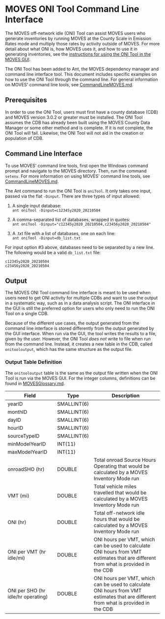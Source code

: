 <style type="text/css">@page { size: landscape; margin: 0.5in; }</style>

# MOVES ONI Tool Command Line Interface

The MOVES off-network idle (ONI) Tool can assist MOVES users who generate inventories by running MOVES at the County Scale in Emission Rates mode and multiply those rates by activity outside of MOVES. For more detail about what ONI is, how MOVES uses it, and how to use it in generating inventories, see the [instructions for using the ONI Tool in the MOVES GUI](https://github.com/USEPA/EPA_MOVES_Model/blob/master/database/ONITool/InstructionsForONITool.pdf). 

The ONI Tool has been added to Ant, the MOVES dependency manager and command line interface tool. This document includes specific examples on how to use the ONI Tool through the command line. For general information on MOVES' command line tools, see [CommandLineMOVES.md](https://github.com/USEPA/EPA_MOVES_Model/blob/master/docs/CommandLineMOVES.md).

## Prerequisites

In order to use the ONI Tool, users must first have a county database (CDB) and MOVES version 3.0.2 or greater must be installed. The ONI Tool assumes the CDB has already been built using the MOVES County Data Manager or some other method and is complete. If it is not complete, the ONI Tool will fail. Likewise, the ONI Tool will not aid in the creation or population of CDB.

## Command Line Interface

To use MOVES' command line tools, first open the Windows command prompt and navigate to the MOVES directory. Then, run the command `setenv`. For more information on using MOVES' command line tools, see [CommandLineMOVES.md](https://github.com/USEPA/EPA_MOVES_Model/blob/master/docs/CommandLineMOVES.md).

The Ant command to run the ONI Tool is `oniTool`. It only takes one input, passed via the flat `-Dinput`. There are three types of input allowed:

1. A single input database:  
   `ant oniTool -Dinput=c12345y2020_20210504`

2. A comma-separated list of databases, wrapped in quotes:  
   `ant oniTool -Dinput="c12345y2020_20210504,c23456y2020_20210504"`
3. A .txt file with a list of databases, one on each line:  
   `ant oniTool -Dinput=db_list.txt`

For input option #3 above, databases need to be separated by a new line. The following would be a valid `db_list.txt` file:

```
c12345y2020_20210504
c23456y2020_20210504
```

## Output

The MOVES ONI Tool command line interface is meant to be used when users need to get ONI activity for multiple CDBs and want to use the output in a systematic way, such as in a data analysis script. The ONI interface in the GUI is still the preferred option for users who only need to run the ONI Tool on a single CDB. 

Because of the different use cases, the output generated from the command line interface is stored differently from the output generated by the GUI interface. When run via the GUI, the tool writes the results to a file, given by the user. However, the ONI Tool *does not* write to file when run from the command line. Instead, it creates a new table in the CDB, called `onitooloutput`, which has the same structure as the output file.

### Output Table Definition

The `onitooloutput` table is the same as the output file written when the ONI Tool is run via the MOVES GUI. For the integer columns, definitions can be found in [MOVESGlossary.md](https://github.com/USEPA/EPA_MOVES_Model/blob/master/docs/CommandLineMOVES.md).

| Field                              | Type        | Description                                                  |
| ---------------------------------- | ----------- | ------------------------------------------------------------ |
| yearID                             | SMALLINT(6) |                                                              |
| monthID                            | SMALLINT(6) |                                                              |
| dayID                              | SMALLINT(6) |                                                              |
| hourID                             | SMALLINT(6) |                                                              |
| sourceTypeID                       | SMALLINT(6) |                                                              |
| minModelYearID                     | INT(11)     |                                                              |
| maxModelYearID                     | INT(11)     |                                                              |
| onroadSHO (hr)                     | DOUBLE      | Total onroad Source Hours Operating that would be calculated by a MOVES Inventory Mode run |
| VMT (mi)                           | DOUBLE      | Total vehicle miles travelled that would be calculated by a MOVES Inventory Mode run |
| ONI (hr)                           | DOUBLE      | Total off-network idle hours that would be calculated by a MOVES Inventory Mode run |
| ONI per VMT (hr idle/mi)           | DOUBLE      | ONI hours per VMT, which can be used to calculate ONI hours from VMT estimates that are different from what is provided in the CDB |
| ONI per SHO (hr idle/hr operating) | DOUBLE      | ONI hours per VMT, which can be used to calculate ONI hours from VMT estimates that are different from what is provided in the CDB |

